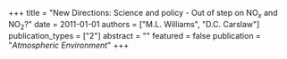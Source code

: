 +++
title = "New Directions: Science and policy - Out of step on NO$_x$ and NO$_2$?"
date = 2011-01-01
authors = ["M.L. Williams", "D.C. Carslaw"]
publication_types = ["2"]
abstract = ""
featured = false
publication = "*Atmospheric Environment*"
+++

